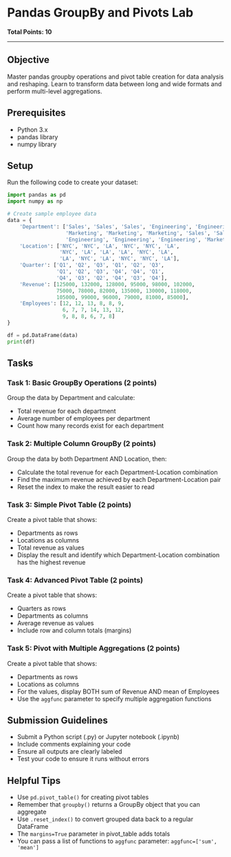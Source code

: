 # Pandas GroupBy and Pivots Lab
**Total Points: 10**

---

## Objective
Master pandas groupby operations and pivot table creation for data analysis and reshaping. Learn to transform data between long and wide formats and perform multi-level aggregations.

## Prerequisites
- Python 3.x
- pandas library
- numpy library

## Setup
Run the following code to create your dataset:

```python
import pandas as pd
import numpy as np

# Create sample employee data
data = {
    'Department': ['Sales', 'Sales', 'Sales', 'Engineering', 'Engineering', 'Engineering',
                   'Marketing', 'Marketing', 'Marketing', 'Sales', 'Sales', 'Sales',
                   'Engineering', 'Engineering', 'Engineering', 'Marketing', 'Marketing', 'Marketing'],
    'Location': ['NYC', 'NYC', 'LA', 'NYC', 'NYC', 'LA', 
                 'NYC', 'LA', 'LA', 'LA', 'NYC', 'LA',
                 'LA', 'NYC', 'LA', 'NYC', 'NYC', 'LA'],
    'Quarter': ['Q1', 'Q2', 'Q3', 'Q1', 'Q2', 'Q3',
                'Q1', 'Q2', 'Q3', 'Q4', 'Q4', 'Q1',
                'Q4', 'Q3', 'Q2', 'Q4', 'Q3', 'Q4'],
    'Revenue': [125000, 132000, 128000, 95000, 98000, 102000,
                75000, 78000, 82000, 135000, 130000, 118000,
                105000, 99000, 96000, 79000, 81000, 85000],
    'Employees': [12, 12, 13, 8, 8, 9, 
                  6, 7, 7, 14, 13, 12,
                  9, 8, 8, 6, 7, 8]
}

df = pd.DataFrame(data)
print(df)
```

## Tasks

### Task 1: Basic GroupBy Operations (2 points)
Group the data by Department and calculate:
- Total revenue for each department
- Average number of employees per department
- Count how many records exist for each department

### Task 2: Multiple Column GroupBy (2 points)
Group the data by both Department AND Location, then:
- Calculate the total revenue for each Department-Location combination
- Find the maximum revenue achieved by each Department-Location pair
- Reset the index to make the result easier to read

### Task 3: Simple Pivot Table (2 points)
Create a pivot table that shows:
- Departments as rows
- Locations as columns
- Total revenue as values
- Display the result and identify which Department-Location combination has the highest revenue

### Task 4: Advanced Pivot Table (2 points)
Create a pivot table that shows:
- Quarters as rows
- Departments as columns
- Average revenue as values
- Include row and column totals (margins)

### Task 5: Pivot with Multiple Aggregations (2 points)
Create a pivot table that shows:
- Departments as rows
- Locations as columns
- For the values, display BOTH sum of Revenue AND mean of Employees
- Use the `aggfunc` parameter to specify multiple aggregation functions

## Submission Guidelines
- Submit a Python script (.py) or Jupyter notebook (.ipynb)
- Include comments explaining your code
- Ensure all outputs are clearly labeled
- Test your code to ensure it runs without errors

## Helpful Tips
- Use `pd.pivot_table()` for creating pivot tables
- Remember that `groupby()` returns a GroupBy object that you can aggregate
- Use `.reset_index()` to convert grouped data back to a regular DataFrame
- The `margins=True` parameter in pivot_table adds totals
- You can pass a list of functions to `aggfunc` parameter: `aggfunc=['sum', 'mean']`
